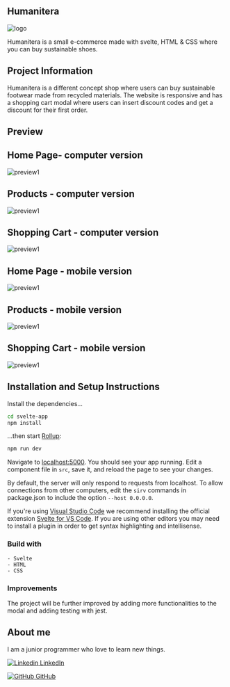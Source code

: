 ## Humanitera 

![logo](src/images/logo.png)

Humanitera is a small e-commerce made with svelte, HTML & CSS where you can buy sustainable shoes.

## Project Information

Humanitera is a different concept shop where users can buy sustainable footwear made from recycled materials.
The website is responsive and has a shopping cart modal where users can insert discount codes and get a discount for their first order. 

## Preview


## Home Page- computer version
![preview1](src/images/preview_desktop1.png)

## Products - computer version
![preview1](src/images/preview_desktop2.png)

## Shopping Cart - computer version
![preview1](src/images/preview_desktop3.png)

## Home Page - mobile version
![preview1](src/images/preview_phone1.png)

##  Products  - mobile version
![preview1](src/images/preview_phone2.png)

## Shopping Cart - mobile version
![preview1](src/images/preview_phone3.png)

## Installation and Setup Instructions

Install the dependencies...

```bash
cd svelte-app
npm install
```

...then start [Rollup](https://rollupjs.org):

```bash
npm run dev
```

Navigate to [localhost:5000](http://localhost:5000). You should see your app running. Edit a component file in `src`, save it, and reload the page to see your changes.

By default, the server will only respond to requests from localhost. To allow connections from other computers, edit the `sirv` commands in package.json to include the option `--host 0.0.0.0`.

If you're using [Visual Studio Code](https://code.visualstudio.com/) we recommend installing the official extension [Svelte for VS Code](https://marketplace.visualstudio.com/items?itemName=svelte.svelte-vscode). If you are using other editors you may need to install a plugin in order to get syntax highlighting and intellisense.


### Build with

    - Svelte 
    - HTML
    - CSS


### Improvements

The project will be further improved by adding more functionalities to the modal and adding testing with jest.

## About me

I am a junior programmer who love to learn new things.

[![Linkedin](https://i.stack.imgur.com/gVE0j.png) LinkedIn](https://www.linkedin.com/in/marta-louridob/?locale=en_US/)
&nbsp;

[![GitHub](https://i.stack.imgur.com/tskMh.png) GitHub](https://github.com/MartaLourido)